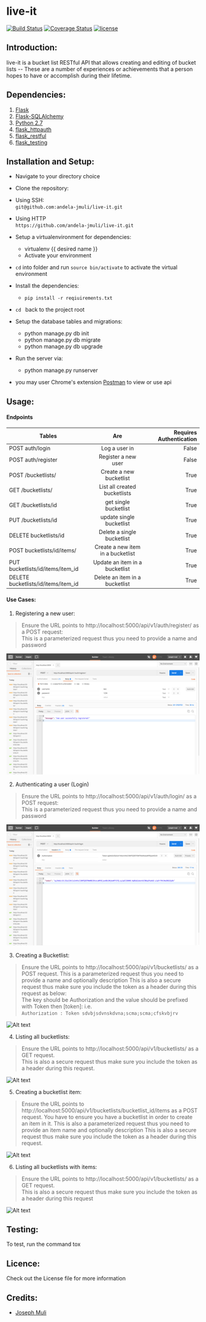 
# live-it

[![Build Status](https://travis-ci.org/andela-jmuli/live-it.svg?branch=bucketlists-endpoints)](https://travis-ci.org/andela-jmuli/live-it)
[![Coverage Status](https://coveralls.io/repos/github/andela-jmuli/live-it/badge.svg?branch=users-v0.1)](https://coveralls.io/github/andela-jmuli/live-it?branch=users-v0.1)
[![license](https://img.shields.io/github/license/mashape/apistatus.svg)]()
## Introduction:
live-it is a bucket list RESTful API that allows creating and editing of bucket lists -- These are a number of experiences or achievements that a person hopes to have or accomplish during their lifetime.  

## Dependencies:

1. [Flask](http://flask.pocoo.org/)
2. [Flask-SQLAlchemy]()
3. [Python 2.7](https://www.python.org/)  
4. [flask_httpauth](https://flask-httpauth.readthedocs.io/en/latest/)  
5. [flask_restful](http://flask-restful-cn.readthedocs.io/en/0.3.5/)  
6. [flask_testing](http://flask.pocoo.org/docs/0.11/testing/)

## Installation and Setup:

* Navigate to your directory choice
* Clone the repository:
 * Using SSH:  
    ``` git@github.com:andela-jmuli/live-it.git ```

 * Using HTTP  
    ``` https://github.com/andela-jmuli/live-it.git ```
* Setup a virtualenvironment for dependencies:
    * virtualenv {{ desired name }}
    * Activate your environment
* ``` cd ``` into folder and run ``` source bin/activate ``` to activate the virtual environment
* Install the dependencies:
    * ``` pip install -r reqiuirements.txt ```

* ```cd ``` back to the project root

* Setup the database tables and migrations:  

    * python manage.py db init
    * python manage.py db migrate
    * python manage.py db upgrade

* Run the server via:
    * python manage.py runserver

* you may user Chrome's extension [Postman](https://www.getpostman.com/) to view or use api

## Usage:  
#### Endpoints  


| Tables        | Are           | Requires Authentication |
| ------------- |:-------------:| -------------:|
| POST auth/login    | Log a user in | False |
| POST auth/register     | Register a new user | False |
| POST /bucketlists/ | Create a new bucketlist   | True |
| GET /bucketlists/      | List all created bucketlists | True |
| GET /bucketlists/id     | get single bucketlist | True |
| PUT /bucketlists/id | update single bucketlist | True |
| DELETE bucketlists/id      | Delete a single bucketlist | True |
| POST bucketlists/id/items/      | Create a new item in a bucketlist | True |
| PUT bucketlists/id/items/item_id | Update an item in a bucketlist | True |
| DELETE bucketlists/id/items/item_id      | Delete an item in a bucketlist | True |

#### Use Cases:

1. Registering a new user:  
> Ensure the URL points to http://localhost:5000/api/v1/auth/register/ as a POST request:  
This is a parameterized request thus you need to provide a name and password

![Alt text](/source/registe_new_user.png?raw=true "Optional Title")

2. Authenticating a user (Login)
> Ensure the URL points to http://localhost:5000/api/v1/auth/login/ as a POST request:  
This is a parameterized request thus you need to provide a name and password

![Alt text](/source/login_users.png?raw=true "Optional Title")

3. Creating a Bucketlist:
> Ensure the URL points to http://localhost:5000/api/v1/bucketlists/ as a POST request.
This is a parameterized request thus you need to provide a name and optionally description
This is also a secure request thus make sure you include the token as a header during this request as below:  
The key should be Authorization and the value should be prefixed with Token then [token]: i.e.  
``` Authorization : Token sdvbjsdvnskdvna;scma;scma;cfskvbjrv ```  

![Alt text](/source/create_bucketlist.png?raw=true "Optional Title")


4. Listing all bucketlists:  
> Ensure the URL points to http://localhost:5000/api/v1/bucketlists/ as a GET request.  
This is also a secure request thus make sure you include the token as a header during this request.  

![Alt text](/source/list_all_bucketlists.png?raw=true "Optional Title")

5. Creating a bucketlist item:  
> Ensure the URL points to http://localhost:5000/api/v1/bucketlists/bucketlist_id/items as a POST request.
You have to ensure you have a bucketlist in order to create an item in it.
This is also a parameterized request thus you need to provide an item name and optionally description
This is also a secure request thus make sure you include the token as a header during this request.

![Alt text](/source/create_bucketlist_item.png?raw=true "Optional Title")

6. Listing all bucketlists with items:  
> Ensure the URL points to http://localhost:5000/api/v1/bucketlists/ as a GET request.  
This is also a secure request thus make sure you include the token as a header during this request

![Alt text](/source/list_all_bucketlists.png?raw=true "Optional Title")

## Testing:  
 To test, run the command tox

## Licence:
Check out the License file for more information

## Credits:
* [Joseph Muli](github.com/andela-jmuli)
